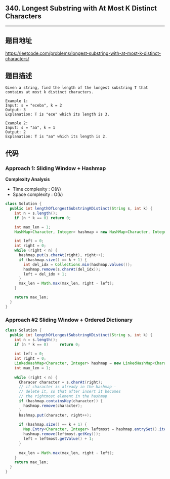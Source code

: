 ## 340. Longest Substring with At Most K Distinct Characters

----
## 题目地址

https://leetcode.com/problems/longest-substring-with-at-most-k-distinct-characters/

## 题目描述
```
Given a string, find the length of the longest substring T that contains at most k distinct characters.

Example 1:
Input: s = "eceba", k = 2
Output: 3
Explanation: T is "ece" which its length is 3.

Example 2:
Input: s = "aa", k = 1
Output: 2
Explanation: T is "aa" which its length is 2.
```

## 代码

### Approach 1: Sliding Window + Hashmap

**Complexity Analysis**

- Time complexity : O(*N*)
- Space complexity : O(*k*)

```java
class Solution {
  public int lengthOfLongestSubstringKDistinct(String s, int k) {
    int n = s.length();
    if (n * k == 0)	return 0;

    int max_len = 1;
    HashMap<Character, Integer> hashmap = new HashMap<Character, Integer>();

    int left = 0;
    int right = 0;
    while (right < n) {
      hashmap.put(s.charAt(right), right++);
      if (hashmap.size() == k + 1) {
        int del_idx = Collections.min(hashmap.values());
        hashmap.remove(s.charAt(del_idx));
        left = del_idx + 1;
      }
      max_len = Math.max(max_len, right - left);
    }

    return max_len;
  }
}
```

### Approach #2 Sliding Window + Ordered Dictionary

```java
class Solution {
  public int lengthOfLongestSubstringKDistinct(String s, int k) {
    int n = s.length();
    if (n * k == 0)		return 0;
    
    int left = 0;
    int right = 0;
    LinkedHashMap<Character, Integer> hashmap = new LinkedHashMap<Character, Integer> (k + 1);
    int max_len = 1;
    
    while (right < n) {
      Characer character = s.charAt(right);
      // if character is already in the hashmap -
      // delete it, so that after insert it becomes
      // the rightmost element in the hashmap
      if (hashmap.containsKey(character)) {
        hashmap.remove(character);
      }
      hashmap.put(character, right++);
      
      if (hashmap.size() == k + 1) {
        Map.Entry<Character, Integer> leftmost = hashmap.entrySet().iterator().next();
        hashmap.remove(leftmost.getKey());
        left = leftmost.getValue() + 1;
      }
      
      max_len = Math.max(max_len, right - left);
    }
    return max_len;
  }
}
```











